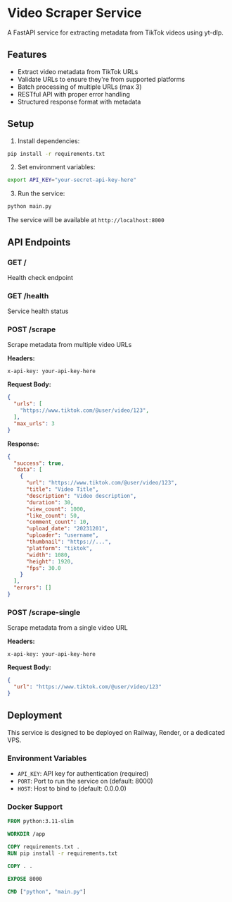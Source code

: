 # Video Scraper Service

A FastAPI service for extracting metadata from TikTok videos using yt-dlp.

## Features

- Extract video metadata from TikTok URLs
- Validate URLs to ensure they're from supported platforms
- Batch processing of multiple URLs (max 3)
- RESTful API with proper error handling
- Structured response format with metadata

## Setup

1. Install dependencies:
```bash
pip install -r requirements.txt
```

2. Set environment variables:
```bash
export API_KEY="your-secret-api-key-here"
```

3. Run the service:
```bash
python main.py
```

The service will be available at `http://localhost:8000`

## API Endpoints

### GET /
Health check endpoint

### GET /health
Service health status

### POST /scrape
Scrape metadata from multiple video URLs

**Headers:**
```
x-api-key: your-api-key-here
```

**Request Body:**
```json
{
  "urls": [
    "https://www.tiktok.com/@user/video/123",
  ],
  "max_urls": 3
}
```

**Response:**
```json
{
  "success": true,
  "data": [
    {
      "url": "https://www.tiktok.com/@user/video/123",
      "title": "Video Title",
      "description": "Video description",
      "duration": 30,
      "view_count": 1000,
      "like_count": 50,
      "comment_count": 10,
      "upload_date": "20231201",
      "uploader": "username",
      "thumbnail": "https://...",
      "platform": "tiktok",
      "width": 1080,
      "height": 1920,
      "fps": 30.0
    }
  ],
  "errors": []
}
```

### POST /scrape-single
Scrape metadata from a single video URL

**Headers:**
```
x-api-key: your-api-key-here
```

**Request Body:**
```json
{
  "url": "https://www.tiktok.com/@user/video/123"
}
```

## Deployment

This service is designed to be deployed on Railway, Render, or a dedicated VPS.

### Environment Variables

- `API_KEY`: API key for authentication (required)
- `PORT`: Port to run the service on (default: 8000)
- `HOST`: Host to bind to (default: 0.0.0.0)

### Docker Support

```dockerfile
FROM python:3.11-slim

WORKDIR /app

COPY requirements.txt .
RUN pip install -r requirements.txt

COPY . .

EXPOSE 8000

CMD ["python", "main.py"]
```
